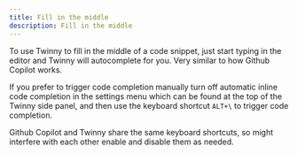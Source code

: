 ```yaml
---
title: Fill in the middle 
description: Fill in the middle  
---
```


To use Twinny to fill in the middle of a code snippet, just start typing in the editor and Twinny will autocomplete for you. Very similar to how Github Copilot works.

If you prefer to trigger code completion manually turn off automatic inline code completion in the settings menu which can be found at the top of the Twinny side panel, and then use the keyboard shortcut `ALT+\` to trigger code completion.

Github Copilot and Twinny share the same keyboard shortcuts, so might interfere with each other enable and disable them as needed.
